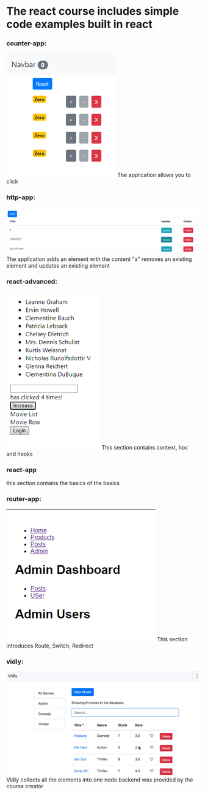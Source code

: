 # The react course includes simple code examples built in react
### counter-app:
![img/counter-app.png](img/counter-app.png)
The application allows you to click 
### http-app:
![img/http-app.png](img/http-app.png)
The application adds an element with the content "a" removes an existing element and updates an existing element
### react-advanced:
![img/adv/png](img/adv.png)
This section contains context, hoc and hooks
### react-app
this section contains the basics of the basics

### router-app:
![img/router-app.png](img/router-app.png)
This section introduces Route, Switch, Redirect

### vidly:
![img/vidly.png](img/vidly.png)
Vidly collects all the elements into one node backend was provided by the course creator 